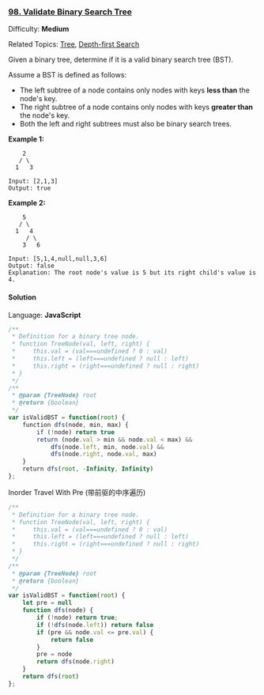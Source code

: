 ### [98\. Validate Binary Search Tree](https://leetcode.com/problems/validate-binary-search-tree/)

Difficulty: **Medium**  

Related Topics: [Tree](https://leetcode.com/tag/tree/), [Depth-first Search](https://leetcode.com/tag/depth-first-search/)


Given a binary tree, determine if it is a valid binary search tree (BST).

Assume a BST is defined as follows:

*   The left subtree of a node contains only nodes with keys **less than** the node's key.
*   The right subtree of a node contains only nodes with keys **greater than** the node's key.
*   Both the left and right subtrees must also be binary search trees.

**Example 1:**

```
    2
   / \
  1   3

Input: [2,1,3]
Output: true
```

**Example 2:**

```
    5
   / \
  1   4
     / \
    3   6

Input: [5,1,4,null,null,3,6]
Output: false
Explanation: The root node's value is 5 but its right child's value is 4.
```


#### Solution

Language: **JavaScript**

```javascript
/**
 * Definition for a binary tree node.
 * function TreeNode(val, left, right) {
 *     this.val = (val===undefined ? 0 : val)
 *     this.left = (left===undefined ? null : left)
 *     this.right = (right===undefined ? null : right)
 * }
 */
/**
 * @param {TreeNode} root
 * @return {boolean}
 */
var isValidBST = function(root) {
    function dfs(node, min, max) {
        if (!node) return true
        return (node.val > min && node.val < max) &&
            dfs(node.left, min, node.val) &&
            dfs(node.right, node.val, max)
    }
    return dfs(root, -Infinity, Infinity)
};
```

Inorder Travel With Pre (带前驱的中序遍历)
```javascript
/**
 * Definition for a binary tree node.
 * function TreeNode(val, left, right) {
 *     this.val = (val===undefined ? 0 : val)
 *     this.left = (left===undefined ? null : left)
 *     this.right = (right===undefined ? null : right)
 * }
 */
/**
 * @param {TreeNode} root
 * @return {boolean}
 */
var isValidBST = function(root) {
    let pre = null
    function dfs(node) {
        if (!node) return true;
        if (!dfs(node.left)) return false
        if (pre && node.val <= pre.val) {
            return false
        }
        pre = node
        return dfs(node.right)
    }
    return dfs(root)
};
```
